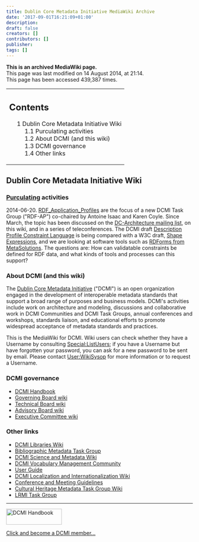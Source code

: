 ```yaml
---
title: Dublin Core Metadata Initiative MediaWiki Archive
date: '2017-09-01T16:21:09+01:00'
description: 
draft: false
creators: []
contributors: []
publisher: 
tags: []
---
```


 **This is an archived MediaWiki page.**  
This page was last modified on 14 August 2014, at 21:14.  
This page has been accessed 439,387 times.

<table id="toc" class="toc">
  <tr>
    <td>
      <div id="toctitle">
        <h2>Contents</h2>
      </div>
      <ul>
        <li class="toclevel-1 tocsection-1">
          <a href="#Dublin_Core_Metadata_Initiative_Wiki"><span class="tocnumber">1</span> <span class="toctext">Dublin Core Metadata Initiative Wiki</span></a>
          <ul>
            <li class="toclevel-2 tocsection-2"><a href="#Purculating_activities"><span class="tocnumber">1.1</span> <span class="toctext">Purculating activities</span></a></li>
            <li class="toclevel-2 tocsection-3"><a href="#About_DCMI_.28and_this_wiki.29"><span class="tocnumber">1.2</span> <span class="toctext">About DCMI (and this wiki)</span></a></li>
            <li class="toclevel-2 tocsection-4"><a href="#DCMI_governance"><span class="tocnumber">1.3</span> <span class="toctext">DCMI governance</span></a></li>
            <li class="toclevel-2 tocsection-5"><a href="#Other_links"><span class="tocnumber">1.4</span> <span class="toctext">Other links</span></a></li>
          </ul>
        </li>
      </ul>
    </td>
  </tr>
</table>

## Dublin Core Metadata Initiative Wiki 

### [Purculating](http://www.urbandictionary.com/define.php?term=purculating) activities 

2014-06-20. [RDF\_Application\_Profiles](/archive/mediawiki_wiki/RDF_Application_Profiles "RDF Application Profiles") are the focus of a new DCMI Task Group ("RDF-AP") co-chaired by Antoine Isaac and Karen Coyle. Since March, the topic has been discussed on the [DC-Architecture mailing list](http://www.jiscmail.ac.uk/lists/dc-architecture.html), on this wiki, and in a series of teleconferences. The DCMI draft [Description Profile Constraint Language](http://dublincore.org/documents/dc-dsp) is being compared with a W3C draft, [Shape Expressions](http://www.w3.org/2013/ShEx/Primer), and we are looking at software tools such as [RDForms from MetaSolutions](https://bitbucket.org/metasolutions/rdforms). The questions are: How can validatable constraints be defined for RDF data, and what kinds of tools and processes can this support?

### About DCMI (and this wiki) 

The [Dublin Core Metadata Initiative](http://dublincore.org) ("DCMI") is an open organization engaged in the development of interoperable metadata standards that support a broad range of purposes and business models. DCMI's activities include work on architecture and modeling, discussions and collaborative work in DCMI Communities and DCMI Task Groups, annual conferences and workshops, standards liaison, and educational efforts to promote widespread acceptance of metadata standards and practices.

This is the MediaWiki for DCMI. Wiki users can check whether they have a Username by consulting [Special:ListUsers](/archive/mediawiki_wiki/Special:ListUsers "Special:ListUsers"); if you have a Username but have forgotten your password, you can ask for a new password to be sent by email. Please contact [User:WikiSysop](/archive/mediawiki_wiki/User:WikiSysop "User:WikiSysop") for more information or to request a Username.

### DCMI governance 

- [DCMI Handbook](/archive/mediawiki_wiki/DCMI_Handbook "DCMI Handbook")
- [Governing Board wiki](/archive/mediawiki_wiki/DCMI_Governing_Board "DCMI Governing Board")
- [Technical Board wiki](/archive/mediawiki_wiki/DCMI_Technical_Board "DCMI Technical Board")
- [Advisory Board wiki](/archive/mediawiki_wiki/DCMI_Advisory_Board "DCMI Advisory Board")
- [Executive Committee wiki](/archive/mediawiki_wiki/Exec_Committee "Exec Committee")

### Other links 

- [DCMI Libraries Wiki](/archive/mediawiki_wiki/LibrariesWiki "LibrariesWiki")
- [Bibliographic Metadata Task Group](/archive/mediawiki_wiki/Bibliographic_Metadata_Task_Group#)
- [DCMI Science and Metadata Wiki](/archive/mediawiki_wiki/DCMI_Science_And_Metadata "DCMI Science And Metadata")
- [DCMI Vocabulary Management Community](/archive/mediawiki_wiki/DCMI_Vocabulary_Management_Community)
- [User Guide](/archive/mediawiki_wiki/User_Guide "User Guide")
- [DCMI Localization and Internationalization Wiki](/archive/mediawiki_wiki/DCMI_Localization_and_Internationalization_Wiki "DCMI Localization and Internationalization Wiki")
- [Conference and Meeting Guidelines](/archive/mediawiki_wiki/Conference_Guidelines "Conference Guidelines")
- [Cultural Heritage Metadata Task Group Wiki](/archive/mediawiki_wiki/Cultural_Heritage_Metadata_Task_Group "Cultural Heritage Metadata Task Group")
- [LRMI Task Group](/archive/mediawiki_wiki/AB-Comm/ed/LRMI/TG "AB-Comm/ed/LRMI/TG")

* * *

[<img alt="DCMI Handbook" src="/archive/mediawiki_wiki/images/Join_us-150.png" width="150" height="43">](/archive/mediawiki_wiki/images/Join_us-150.png "DCMI Handbook")

[Click and become a DCMI member...](http://dublincore.org/support/#individualMember)

